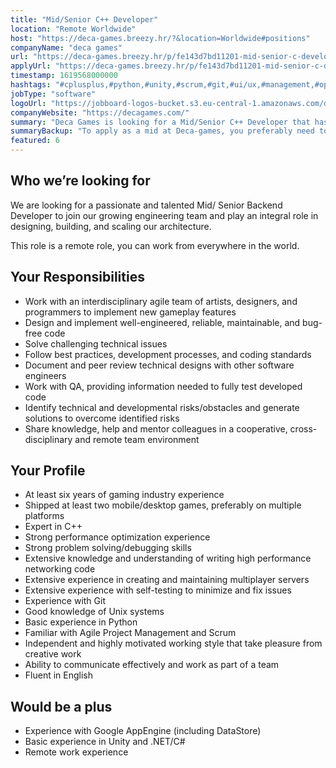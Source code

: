 ```yaml
---
title: "Mid/Senior C++ Developer"
location: "Remote Worldwide"
host: "https://deca-games.breezy.hr/?&location=Worldwide#positions"
companyName: "deca games"
url: "https://deca-games.breezy.hr/p/fe143d7bd11201-mid-senior-c-developer-backend-m-f-d"
applyUrl: "https://deca-games.breezy.hr/p/fe143d7bd11201-mid-senior-c-developer-backend-m-f-d/apply"
timestamp: 1619568000000
hashtags: "#cplusplus,#python,#unity,#scrum,#git,#ui/ux,#management,#optimization,#English"
jobType: "software"
logoUrl: "https://jobboard-logos-bucket.s3.eu-central-1.amazonaws.com/deca-games"
companyWebsite: "https://decagames.com/"
summary: "Deca Games is looking for a Mid/Senior C++ Developer that has extensive knowledge and understanding of writing high performance networking code."
summaryBackup: "To apply as a mid at Deca-games, you preferably need to have some knowledge of: #ui/ux, #python, #unity."
featured: 6
---
```


## Who we’re looking for

We are looking for a passionate and talented Mid/ Senior Backend Developer to join our growing engineering team and play an integral role in designing, building, and scaling our architecture.

This role is a remote role, you can work from everywhere in the world.

## Your Responsibilities

*   Work with an interdisciplinary agile team of artists, designers, and programmers to implement new gameplay features
*   Design and implement well-engineered, reliable, maintainable, and bug-free code
*   Solve challenging technical issues
*   Follow best practices, development processes, and coding standards
*   Document and peer review technical designs with other software engineers
*   Work with QA, providing information needed to fully test developed code
*   Identify technical and developmental risks/obstacles and generate solutions to overcome identified risks
*   Share knowledge, help and mentor colleagues in a cooperative, cross-disciplinary and remote team environment

## Your Profile

*   At least six years of gaming industry experience
*   Shipped at least two mobile/desktop games, preferably on multiple platforms
*   Expert in C++
*   Strong performance optimization experience
*   Strong problem solving/debugging skills
*   Extensive knowledge and understanding of writing high performance networking code
*   Extensive experience in creating and maintaining multiplayer servers
*   Extensive experience with self-testing to minimize and fix issues
*   Experience with Git
*   Good knowledge of Unix systems
*   Basic experience in Python
*   Familiar with Agile Project Management and Scrum
*   Independent and highly motivated working style that take pleasure from creative work
*   Ability to communicate effectively and work as part of a team
*   Fluent in English

## Would be a plus

*   Experience with Google AppEngine (including DataStore)
*   Basic experience in Unity and .NET/C#
*   Remote work experience

